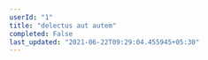 ```yaml
---
userId: "1"
title: "delectus aut autem"
completed: False
last_updated: "2021-06-22T09:29:04.455945+05:30"
---
```

